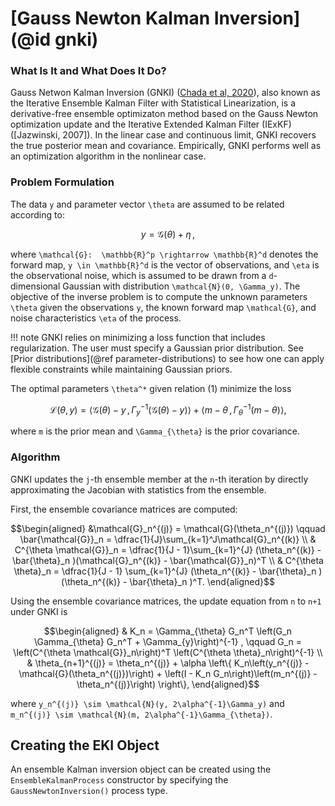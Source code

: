 # [Gauss Newton Kalman Inversion](@id gnki)

### What Is It and What Does It Do?
Gauss Netwon Kalman Inversion (GNKI) ([Chada et al, 2020](https://arxiv.org/pdf/2010.13299)), also known as the Iterative Ensemble Kalman Filter with Statistical Linearization, is a derivative-free ensemble optimizaton method based on the Gauss Newton optimization update and the Iterative Extended Kalman Filter (IExKF) ([Jazwinski, 2007]).  In the linear case and continuous limit, GNKI recovers the true posterior mean and covariance.  Empirically, GNKI performs well as an optimization algorithm in the nonlinear case.  

### Problem Formulation

The data ``y`` and parameter vector ``\theta`` are assumed to be related according to:
```math
\tag{1} y = \mathcal{G}(\theta) + \eta \,,
```
where ``\mathcal{G}:  \mathbb{R}^p \rightarrow \mathbb{R}^d`` denotes the forward map, ``y \in \mathbb{R}^d`` is the vector of observations, and ``\eta`` is the observational noise, which is assumed to be drawn from a ``d``-dimensional Gaussian with distribution ``\mathcal{N}(0, \Gamma_y)``. The objective of the inverse problem is to compute the unknown parameters ``\theta`` given the observations ``y``, the known forward map ``\mathcal{G}``, and noise characteristics ``\eta`` of the process.

!!! note
    GNKI relies on minimizing a loss function that includes regularization.  The user must specify a Gaussian prior distribution. See [Prior distributions](@ref parameter-distributions) to see how one can apply flexible constraints while maintaining Gaussian priors. 

The optimal parameters ``\theta^*`` given relation (1) minimize the loss 

 ```math
\mathcal{L}(\theta, y) = \langle \mathcal{G}(\theta) - y \, , \, \Gamma_y^{-1} \left ( \mathcal{G}(\theta) - y \right ) \rangle + \langle m - \theta \, , \, \Gamma_{\theta}^{-1} \left ( m - \theta  \right ) \rangle,
```

where ``m`` is the prior mean and ``\Gamma_{\theta}`` is the prior covariance. 

### Algorithm

GNKI updates the ``j``-th ensemble member at the ``n``-th iteration by directly approximating the Jacobian with statistics from the ensemble.

First, the ensemble covariance matrices are computed: 
```math
\begin{aligned}
        &\mathcal{G}_n^{(j)}  = \mathcal{G}(\theta_n^{(j)}) \qquad 
        \bar{\mathcal{G}}_n = \dfrac{1}{J}\sum_{k=1}^J\mathcal{G}_n^{(k)} \\
        & C^{\theta \mathcal{G}}_n = \dfrac{1}{J - 1}\sum_{k=1}^{J}
        (\theta_n^{(k)} - \bar{\theta}_n )(\mathcal{G}_n^{(k)} - \bar{\mathcal{G}}_n)^T \\
        & C^{\theta \theta}_n = \dfrac{1}{J - 1} \sum_{k=1}^{J} 
        (\theta_n^{(k)} - \bar{\theta}_n )(\theta_n^{(k)} - \bar{\theta}_n )^T.

\end{aligned}
```

Using the ensemble covariance matrices, the update equation from ``n`` to ``n+1`` under GNKI is
```math
\begin{aligned}
        & K_n = \Gamma_{\theta} G_n^T \left(G_n \Gamma_{\theta} G_n^T + \Gamma_{y}\right)^{-1} , \qquad G_n = \left(C^{\theta \mathcal{G}}_n\right)^T \left(C^{\theta \theta}_n\right)^{-1} \\

        & \theta_{n+1}^{(j)} = \theta_n^{(j)} + \alpha \left\{ K_n\left(y_n^{(j)} - \mathcal{G}(\theta_n^{(j)})\right) + \left(I - K_n G_n\right)\left(m_n^{(j)} - \theta_n^{(j)}\right) \right\},  
\end{aligned}
```

where ``y_n^{(j)} \sim \mathcal{N}(y, 2\alpha^{-1}\Gamma_y)`` and ``m_n^{(j)} \sim \mathcal{N}(m, 2\alpha^{-1}\Gamma_{\theta})``.

## Creating the EKI Object

An ensemble Kalman inversion object can be created using the `EnsembleKalmanProcess` constructor by specifying the ` GaussNewtonInversion()` process type.



